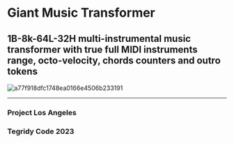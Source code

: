 # Giant Music Transformer
## 1B-8k-64L-32H multi-instrumental music transformer with true full MIDI instruments range, octo-velocity, chords counters and outro tokens

![a77f918dfc1748ea0166e4506b233191](https://github.com/asigalov61/Giant-Music-Transformer/assets/56325539/7f115b51-31fc-4d4d-ba9d-f9102cfd6969)

***

### Project Los Angeles
### Tegridy Code 2023
